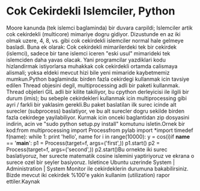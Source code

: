 # Cok Cekirdekli Islemciler, Python

Moore kanunda (tek islemci baglaminda) bir duvara carpildi; Islemciler
artik cok cekirdekli (multicore) mimariye dogru gidiyor. Dizustunde en
az iki olmak uzere, 4, 8, vs. gibi cok cekirdekli islemciler normal
hale gelmeye basladi. Buna ek olarak: Cok cekirdekli mimarilerdeki tek
bir cekirdek (islemci), sadece bir tane islemci iceren "eski usul"
mimarideki tek islemciden daha yavas olacak. Yani programcilar
yazdiklari kodu hizlandirmak istiyorlarsa muhakkak cok cekirdekli
ortamda calismaya alismali; yoksa eldeki mevcut hizi bile yeni
mimaride kaybetmemiz mumkun.Python baglaminda: birden fazla cekirdegi
kullanmak icin tavsiye edilen Thread objesini degil, multiprocessing
adli bir paketi kullanmak. Thread objeleri GIL adli bir kilite
takiliyor, bu cpython derleyicisi ile ilgili bir durum (imis); bu
sebeple cekirdekleri kullanmak icin multiprocessing gibi ayri / farkli
bir yaklasim gerekli.Bu paket baslatilan ilk surec icinde alt surecler
(subprocess) baslatiyor, ve bu alt surecler dogru sekilde birden fazla
cekirdege yayilabiliyor. Kurmak icin onceki baglantidan zip dosyasini
indirin, acin ve "sudo python setup.py install" komutunu isletin.Ornek
bir kod:from multiprocessing import Processfrom pylab import *import
timedef f(name): while 1: print 'hello', name for i in range(10000): y
= cos(i)if __name__ == '__main__': p1 = Process(target=f,
args=('first',)) p1.start() p2 = Process(target=f, args=('second',))
p2.start()Bu ornekte iki surec baslatiyoruz, her surecte matematik
cosine islemini yaptiriyoruz ve ekrana o surece ozel bir seyler
basiyoruz. Isletince Ubuntu uzerinde System | Administration | System
Monitor ile cekirdeklerin durumuna bakabilirsiniz. Bizde mevcut iki
cekirdek %100'e yakin kullanim (utilization) rapor ettiler.Kaynak




